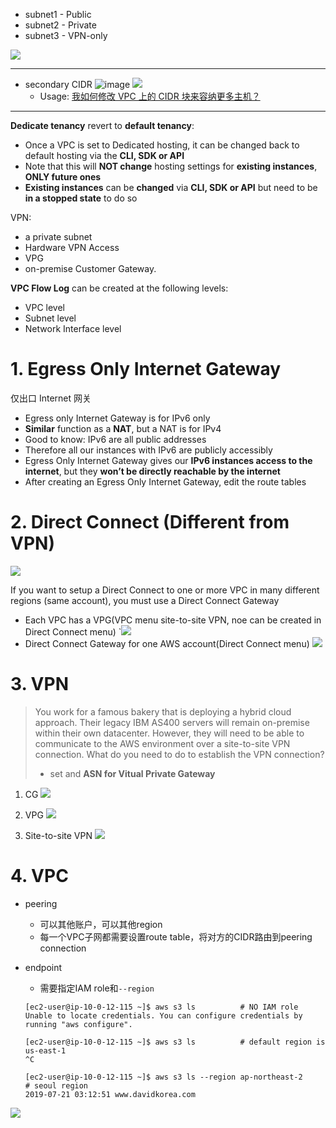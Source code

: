- subnet1 - Public
- subnet2 - Private
- subnet3 - VPN-only

![](http://tva1.sinaimg.cn/large/006gDTsUgy1g9evv9ojxjj30l80pcgpk.jpg)



-----

- secondary CIDR
    ![image](http://tva3.sinaimg.cn/large/006gDTsUgy1g9a3k8tu6mj30ud06a0sx.jpg)
    ![](https://docs.aws.amazon.com/zh_cn/vpc/latest/userguide/images/vpc-multiple-cidrs.png)
    - Usage: [我如何修改 VPC 上的 CIDR 块来容纳更多主机？](https://aws.amazon.com/cn/premiumsupport/knowledge-center/vpc-modify-cidr-more-hosts/)       
    
-----

**Dedicate tenancy** revert to **default tenancy**:
- Once a VPC is set to Dedicated hosting, it can be changed back to default hosting via the **CLI, SDK or API**
- Note that this will **NOT change** hosting settings for **existing instances**, **ONLY future ones**
- **Existing instances** can be **changed** via **CLI, SDK or API** but need to be **in a stopped state** to do so

VPN:
- a private subnet
- Hardware VPN Access
- VPG
- on-premise Customer Gateway.


**VPC Flow Log** can be created at the following levels:
- VPC level
- Subnet level
- Network Interface level

# 1. Egress Only Internet Gateway
仅出口 Internet 网关
- Egress only Internet Gateway is for IPv6 only
- **Similar** function as a **NAT**, but a NAT is for IPv4
- Good to know: IPv6 are all public addresses
- Therefore all our instances with IPv6 are publicly accessibly
- Egress Only Internet Gateway gives our **IPv6 instances access to the internet**, but they **won’t be directly reachable by the internet**
- After creating an Egress Only Internet Gateway, edit the route tables



# 2. Direct Connect (Different from VPN)
![](https://i.loli.net/2019/08/12/6wRdWbHNUYZTLqJ.png)

If you want to setup a Direct Connect to one or more VPC in many different regions (same account), you must use a Direct Connect Gateway
- Each VPC has a VPG(VPC menu site-to-site VPN, noe can be created in Direct Connect menu)
    `![](https://i.loli.net/2019/08/12/cgWnVaHTKGJ4x57.png)
- Direct Connect Gateway for one AWS account(Direct Connect menu)
    ![](https://i.loli.net/2019/08/12/6Wp75hQaxz2Eymr.png)  

# 3. VPN
> You work for a famous bakery that is deploying a hybrid cloud approach. Their legacy IBM AS400 servers will remain on-premise within their own datacenter. However, they will need to be able to communicate to the AWS environment over a site-to-site VPN connection. What do you need to do to establish the VPN connection?
> - set and **ASN for Vitual Private Gateway**

1. CG
    ![](https://i.postimg.cc/0rgt7cBZ/image.png)

2. VPG
    ![](https://i.postimg.cc/T3BPgmd1/image.png)

3. Site-to-site VPN
    ![](https://i.postimg.cc/4dDM1fKz/image.png)
    
# 4. VPC
- peering
    - 可以其他账户，可以其他region
    - 每一个VPC子网都需要设置route table，将对方的CIDR路由到peering connection

- endpoint
    - 需要指定IAM role和`--region`
    ```
    [ec2-user@ip-10-0-12-115 ~]$ aws s3 ls          # NO IAM role
    Unable to locate credentials. You can configure credentials by running "aws configure".
    
    [ec2-user@ip-10-0-12-115 ~]$ aws s3 ls          # default region is us-east-1
    ^C

    [ec2-user@ip-10-0-12-115 ~]$ aws s3 ls --region ap-northeast-2      # seoul region
    2019-07-21 03:12:51 www.davidkorea.com
    ```


![](https://i.loli.net/2019/08/11/aSDYNsk9RM1gWeE.png)
